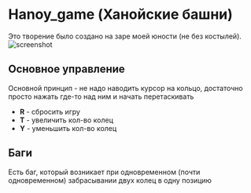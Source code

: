 # Hanoy_game (Ханойские башни)
Это творение было создано на заре моей юности (не без костылей).
![screenshot](https://i.imgur.com/GTw6CbXg.png)
## Основное управление
Основной принцип - не надо наводить курсор на кольцо, достаточно просто нажать где-то над ним и начать перетаскивать
* __R__ - сбросить игру
* __T__ - увеличить кол-во колец
* __Y__ - уменьшить кол-во колец
## Баги
Есть баг, который возникает при одновременном (почти одновременном) забрасывании двух колец в одну позицию
